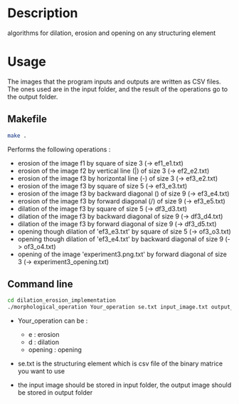 # Description
algorithms for dilation, erosion and opening on any structuring element

# Usage

The images that the program inputs and outputs are written as CSV files. The ones used are in the input folder, and the result of the operations go to the output folder.

## Makefile

```bash
make .
```
Performs the following operations :
* erosion of the image f1 by square of size 3 (-> ef1_e1.txt)
* erosion of the image f2 by vertical line (|) of size 3 (-> ef2_e2.txt)
* erosion of the image f3 by horizontal line (-) of size 3 (-> ef3_e2.txt)
* erosion of the image f3 by square of size 5 (-> ef3_e3.txt)
* erosion of the image f3 by backward diagonal (\) of size 9 (-> ef3_e4.txt)
* erosion of the image f3 by forward diagonal (/) of size 9 (-> ef3_e5.txt)
* dilation of the image f3 by square of size 5 (-> df3_d3.txt)
* dilation of the image f3 by backward diagonal of size 9 (-> df3_d4.txt)
* dilation of the image f3 by forward diagonal of size 9 (-> df3_d5.txt)
* opening though dilation of 'ef3_e3.txt' by square of size 5 (-> of3_o3.txt)
* opening though dilation of 'ef3_e4.txt' by backward diagonal of size 9 (-> of3_o4.txt)
* opening of the image 'experiment3.png.txt' by forward diagonal of size 3 (-> experiment3_opening.txt)

## Command line 

```bash
cd dilation_erosion_implementation 
./morphological_operation Your_operation se.txt input_image.txt output_image.txt
```

* Your_operation can be : 
  - e : erosion
  - d : dilation
  - opening : opening
 
 * se.txt is the structuring element which is csv file of the binary matrice you want to use 
 
 * the input image should be stored in input folder, the output image should be stored in output folder
